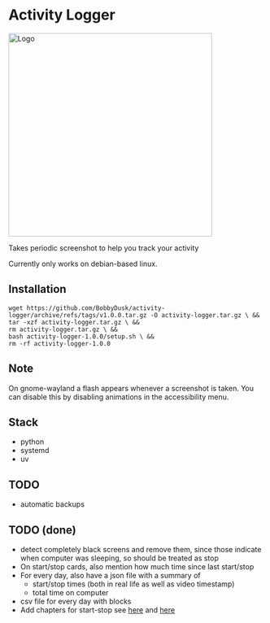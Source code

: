 # Activity Logger

<img src="logo.png" alt="Logo" width="400" />

Takes periodic screenshot to help you track your activity

Currently only works on debian-based linux.

## Installation

```
wget https://github.com/BobbyDusk/activity-logger/archive/refs/tags/v1.0.0.tar.gz -O activity-logger.tar.gz \ &&
tar -xzf activity-logger.tar.gz \ &&
rm activity-logger.tar.gz \ &&
bash activity-logger-1.0.0/setup.sh \ &&
rm -rf activity-logger-1.0.0

```

## Note

On gnome-wayland a flash appears whenever a screenshot is taken. You can disable this by disabling animations in the accessibility menu.

## Stack

- python
- systemd
- uv

## TODO

- automatic backups

## TODO (done)

- detect completely black screens and remove them, since those indicate when computer was sleeping, so should be treated as stop
- On start/stop cards, also mention how much time since last start/stop
- For every day, also have a json file with a summary of
  - start/stop times (both in real life as well as video timestamp)
  - total time on computer
- csv file for every day with blocks
- Add chapters for start-stop see [here](https://medium.com/@dathanbennett/adding-chapters-to-an-mp4-file-using-ffmpeg-5e43df269687) and [here](https://ikyle.me/blog/2020/add-mp4-chapters-ffmpeg)



